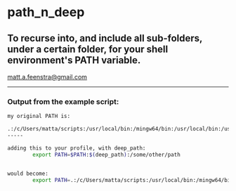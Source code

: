 # path_n_deep

## To recurse into, and include all sub-folders, under a certain folder, for your shell environment's PATH variable.

matt.a.feenstra@gmail.com

-----

### Output from the example script:

```sh
my original PATH is:

.:/c/Users/matta/scripts:/usr/local/bin:/mingw64/bin:/usr/local/bin:/usr/bin:/bin:/c/Windows/System32:/c/Windows:/c/Windows/System32/Wbem:/c/Windows/System32/WindowsPowerShell/v1.0/:/usr/bin/site_perl:/usr/bin/vendor_perl:/usr/bin/core_perl
-----

adding this to your profile, with deep_path:
        export PATH=$PATH:$(deep_path):/some/other/path


would become:
        export PATH=.:/c/Users/matta/scripts:/usr/local/bin:/mingw64/bin:/usr/local/bin:/usr/bin:/bin:/c/Windows/System32:/c/Windows:/c/Windows/System32/Wbem:/c/Windows/System32/WindowsPowerShell/v1.0/:/usr/bin/site_perl:/usr/bin/vendor_perl:/usr/bin/core_perl:/c/Users/matta/scripts:/c/Users/matta/scripts/pacman:/c/Users/matta/scripts/pacman/n_2_deep:/c/Users/matta/scripts/pacman/n_2_deep/n_3_deep_1:/c/Users/matta/scripts/pacman/n_2_deep/n_3_deep_2:/c/Users/matta/scripts/pacman/n_2_deep/n_3_deep_2/n_4_deep_1:/c/Users/matta/scripts/tmp:/c/Users/matta/scripts/vim_setup:/c/Users/matta/scripts/vim_setup/files:/some/other/path

```
